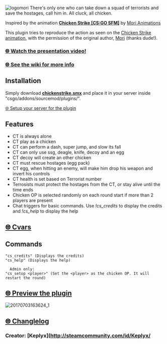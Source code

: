 ![logomori](https://user-images.githubusercontent.com/23726131/27793227-762bbad0-5ffd-11e7-8231-1a7b4fd2e00f.jpg)
There's only one who can take down a squad of terrorists and save the hostages, call him in. All cluck, all chicken.

Inspired by the animation [**Chicken Strike [CS:GO SFM]**](https://www.youtube.com/watch?v=8kOOlC058ls) by [Mori Animations](https://www.youtube.com/channel/UCHA8dQhAxZ7o8KMy0pNhGtQ)

This plugin tries to reproduce the action as seen on the [Chicken Strike animation](https://www.youtube.com/watch?v=8kOOlC058ls), with the permission of the original author, [Mori](http://steamcommunity.com/id/morianimation/) (thanks dude!).

### [:globe_with_meridians: Watch the presentation video!](https://www.youtube.com/watch?v=f6aps0025Hg)

### [:globe_with_meridians: See the wiki for more info](https://github.com/Keplyx/chickenstrike/wiki)

## Installation

Simply download **[chickenstrike.smx](https://github.com/Keplyx/chickenstrike/raw/master/chickenstrike.smx)** and place it in your server inside "csgo/addons/sourcemod/plugins/".

[:globe_with_meridians: Setup your server for the plugin](https://github.com/Keplyx/chickenstrike/wiki/Setup-your-server)


## Features

   * CT is always alone
   * CT play as a chicken
   * CT can perform a dash, super jump, and slow its fall
   * CT can only use ssg, deagle, knife, decoy and an egg
   * CT decoy will create an other chicken
   * CT must rescue hostages (egg pack)
   * CT egg, when hitting an enemy, will make him drop his weapon and invert his controls
   * CT health is set based on Terrorist number
   * Terrosists must protect the hostages from the CT, or stay alive until the time ends
   * Chicken OP is selected randomly on each round start if more than 2 players are present
   * Chat triggers for basic commands. Use *!cs_credits* to display the credits and *!cs_help* to display the help

## [:globe_with_meridians: Cvars](https://github.com/Keplyx/chickenstrike/blob/master/chickenstrike.cfg)

## Commands

    "cs_credits" (Displays the credits)
    "cs_help" (Displays the help)
    
	  Admin only:
    "cs_setop <player>" (Set the <player> as the chicken OP. It will restart the round)


## [:globe_with_meridians: Preview the plugin](https://github.com/Keplyx/chickenstrike/wiki/Gallery)

![20170703163624_1](https://user-images.githubusercontent.com/23726131/27797494-32d36614-600e-11e7-948c-d0db6c53733a.jpg)

## [:globe_with_meridians: Changlelog](https://github.com/Keplyx/chickenstrike/blob/master/Changlelog.md)

### Creator: [Keplyx](http://steamcommunity.com/id/Keplyx/
